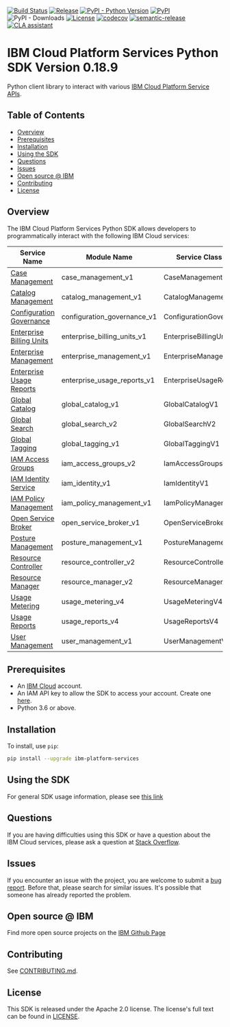 [![Build Status](https://travis-ci.com/IBM/platform-services-python-sdk.svg?branch=main)](https://travis-ci.com/IBM/platform-services-python-sdk)
[![Release](https://img.shields.io/github/v/release/IBM/platform-services-python-sdk)](https://github.com/IBM/platform-services-python-sdk/releases/latest)
[![PyPI - Python Version](https://img.shields.io/pypi/pyversions/ibm-platform-services)](https://pypi.org/project/ibm-platform-services/)
[![PyPI](https://img.shields.io/pypi/v/ibm-platform-services)](https://pypi.org/project/ibm-platform-services/)
![PyPI - Downloads](https://img.shields.io/pypi/dm/ibm-platform-services)
[![License](https://img.shields.io/badge/License-Apache%202.0-blue.svg)](https://opensource.org/licenses/Apache-2.0)
[![codecov](https://codecov.io/gh/IBM/platform-services-python-sdk/branch/main/graph/badge.svg)](https://codecov.io/gh/IBM/platform-services-python-sdk)
[![semantic-release](https://img.shields.io/badge/%20%20%F0%9F%93%A6%F0%9F%9A%80-semantic--release-e10079.svg)](https://github.com/semantic-release/semantic-release)
[![CLA assistant](https://cla-assistant.io/readme/badge/IBM/platform-services-python-sdk)](https://cla-assistant.io/IBM/platform-services-python-sdk)


# IBM Cloud Platform Services Python SDK Version 0.18.9

Python client library to interact with various 
[IBM Cloud Platform Service APIs](https://cloud.ibm.com/docs?tab=api-docs&category=platform_services).

## Table of Contents

<!--
  The TOC below is generated using the `markdown-toc` node package.

      https://github.com/jonschlinkert/markdown-toc

  You should regenerate the TOC after making changes to this file.

      npx markdown-toc -i README.md
  -->

<!-- toc -->

- [Overview](#overview)
- [Prerequisites](#prerequisites)
- [Installation](#installation)
- [Using the SDK](#using-the-sdk)
- [Questions](#questions)
- [Issues](#issues)
- [Open source @ IBM](#open-source--ibm)
- [Contributing](#contributing)
- [License](#license)

<!-- tocstop -->

## Overview

The IBM Cloud Platform Services Python SDK allows developers to programmatically interact with the following 
IBM Cloud services:

Service Name | Module Name | Service Class Name
--- | --- | ---
[Case Management](https://cloud.ibm.com/apidocs/case-management) | case_management_v1 | CaseManagementV1
[Catalog Management](https://cloud.ibm.com/apidocs/resource-catalog/private-catalog) | catalog_management_v1 | CatalogManagementV1
[Configuration Governance](https://cloud.ibm.com/apidocs/security-compliance/config) | configuration_governance_v1 | ConfigurationGovernanceV1
[Enterprise Billing Units](https://cloud.ibm.com/apidocs/enterprise-apis/billing-unit) | enterprise_billing_units_v1 | EnterpriseBillingUnitsV1
[Enterprise Management](https://cloud.ibm.com/apidocs/enterprise-apis/enterprise) | enterprise_management_v1 | EnterpriseManagementV1
[Enterprise Usage Reports](https://cloud.ibm.com/apidocs/enterprise-apis/resource-usage-reports) | enterprise_usage_reports_v1 | EnterpriseUsageReportsV1
[Global Catalog](https://cloud.ibm.com/apidocs/resource-catalog/global-catalog) | global_catalog_v1 | GlobalCatalogV1
[Global Search](https://cloud.ibm.com/apidocs/search) | global_search_v2 | GlobalSearchV2
[Global Tagging](https://cloud.ibm.com/apidocs/tagging) | global_tagging_v1 | GlobalTaggingV1
[IAM Access Groups](https://cloud.ibm.com/apidocs/iam-access-groups) | iam_access_groups_v2 | IamAccessGroupsV2
[IAM Identity Service](https://cloud.ibm.com/apidocs/iam-identity-token-api) | iam_identity_v1 | IamIdentityV1
[IAM Policy Management](https://cloud.ibm.com/apidocs/iam-policy-management) | iam_policy_management_v1 | IamPolicyManagementV1
[Open Service Broker](https://cloud.ibm.com/apidocs/resource-controller/ibm-cloud-osb-api) | open_service_broker_v1 | OpenServiceBrokerV1
[Posture Management](https://cloud.ibm.com/apidocs/security-compliance/posture) | posture_management_v1 | PostureManagementV1
[Resource Controller](https://cloud.ibm.com/apidocs/resource-controller/resource-controller) | resource_controller_v2 | ResourceControllerV2
[Resource Manager](https://cloud.ibm.com/apidocs/resource-controller/resource-manager) | resource_manager_v2 | ResourceManagerV2
[Usage Metering](https://cloud.ibm.com/apidocs/usage-metering) | usage_metering_v4 | UsageMeteringV4
[Usage Reports](https://cloud.ibm.com/apidocs/metering-reporting) | usage_reports_v4 | UsageReportsV4
[User Management](https://cloud.ibm.com/apidocs/user-management) | user_management_v1 | UserManagementV1

## Prerequisites

[ibm-cloud-onboarding]: https://cloud.ibm.com/registration

* An [IBM Cloud][ibm-cloud-onboarding] account.
* An IAM API key to allow the SDK to access your account. Create one [here](https://cloud.ibm.com/iam/apikeys).
* Python 3.6 or above.

## Installation

To install, use `pip`:

```bash
pip install --upgrade ibm-platform-services
```

## Using the SDK
For general SDK usage information, please see [this link](https://github.com/IBM/ibm-cloud-sdk-common/blob/main/README.md)

## Questions
If you are having difficulties using this SDK or have a question about the IBM Cloud services,
please ask a question at
[Stack Overflow](http://stackoverflow.com/questions/ask?tags=ibm-cloud).

## Issues
If you encounter an issue with the project, you are welcome to submit a
[bug report](https://github.com/IBM/platform-services-python-sdk/issues).
Before that, please search for similar issues. It's possible that someone has already reported the problem.

## Open source @ IBM
Find more open source projects on the [IBM Github Page](http://ibm.github.io/)

## Contributing
See [CONTRIBUTING.md](https://github.com/IBM/platform-services-python-sdk/blob/main/CONTRIBUTING.md).

## License

This SDK is released under the Apache 2.0 license.
The license's full text can be found in [LICENSE](https://github.com/IBM/platform-services-python-sdk/blob/main/LICENSE).
